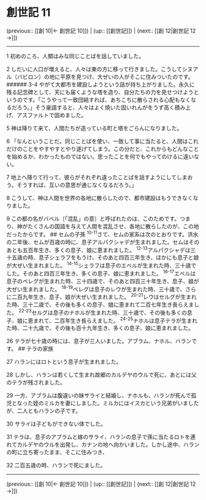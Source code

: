 # 創世記 11

(previous:: [[創 10|← 創世記 10]]) | (up:: [[創世記]]) | (next:: [[創 12|創世記 12 →]])

***




1 
初めのころ、人類はみな同じことばを話していました。 



2 
しだいに人口が増えると、人々は東の方に移って行きました。こうしてシヌアル（バビロン）の地に平原を見つけ、大ぜいの人がそこに住みついたのです。 ###### 3-4 やがて大都市を建設しようという話が持ち上がりました。永久に残る記念碑として、天にも届くような塔を造り、自分たちの力を見せつけようというのです。「こうやって一致団結すれば、あちこちに散らされる心配もなくなるだろう。」そう豪語すると、人々はよく焼いた固いれんがをうず高く積み上げ、アスファルトで固めました。 



5 
神は降りて来て、人間たちが造っている町と塔をごらんになりました。 



6 
「なんということだ。同じことばを使い、一致して事に当たると、人間はこれだけのことをやすやすとやり遂げてしまう。この分だと、これからもどんなことを始めるか、わかったものではない。思ったことを何でもやってのけるに違いない。 



7 
地上へ降りて行って、彼らがそれぞれ違ったことばを話すようにしてしまおう。そうすれば、互いの意思が通じなくなるだろう。」 



8 
こうして、神は人間を世界の各地に散らしたので、都市建設はもうできなくなりました。 



9 
この都の名がバベル〔「混乱」の意〕と呼ばれたのは、このためです。つまり、神がたくさんの国語を与えて人間を混乱させ、各地に散らしたのが、この地だったからです。 ## セムの子孫 <sup class="versenum">10-11</sup>さて、セムの家系は次のとおりです。洪水の二年後、セムが百歳の時に、息子アルパクシャデが生まれました。セムはそのあとも五百年生き、多くの息子、娘に恵まれました。 <sup class="versenum">12-13</sup>アルパクシャデは三十五歳の時、息子シェラフをもうけ、そのあと四百三年生き、ほかにも息子と娘が大ぜい生まれました。 <sup class="versenum">14-15</sup>シェラフは息子のエベルが生まれた時、三十歳でした。そのあと四百三年生き、多くの息子、娘に恵まれました。 <sup class="versenum">16-17</sup>エベルは息子のペレグが生まれた時、三十四歳で、そのあと四百三十年生き、息子、娘が大ぜい生まれました。 <sup class="versenum">18-19</sup>ペレグは息子のレウが生まれた時、三十歳で、さらに二百九年生き、息子、娘が大ぜい生まれました。 <sup class="versenum">20-21</sup>レウはセルグが生まれた時、三十二歳で、その後も多くの息子、娘に恵まれて二百七年生き長らえました。 <sup class="versenum">22-23</sup>セルグは息子のナホルが生まれた時、三十歳で、その後も多くの息子、娘に恵まれて、二百年生き長らえました。 <sup class="versenum">24-25</sup>ナホルは息子テラが生まれた時、二十九歳で、その後も百十九年生き、多くの息子、娘に恵まれました。 



26 
テラが七十歳の時には、息子が三人いました。アブラム、ナホル、ハランです。 ## テラの家族 



27 
ハランにはロトという息子が生まれました。 



28 
しかし、ハランは若くして生まれ故郷のカルデヤのウルで死に、あとには父のテラが残されました。 



29 
一方、アブラムは腹違いの妹サライと結婚し、ナホルも、ハランが死んで孤児となった姪のミルカを妻にしました。ミルカにはイスカという兄弟がいましたが、二人ともハランの子です。 



30 
サライは子どもができない体でした。 



31 
テラは、息子のアブラムと嫁のサライ、ハランの息子で孫に当たるロトを連れてカルデヤのウルを出発し、カナンの地へ向かいました。しかし途中、ハランの町に立ち寄ったまま、そこに住みつき、 



32 
二百五歳の時、ハランで死にました。

***

(previous:: [[創 10|← 創世記 10]]) | (up:: [[創世記]]) | (next:: [[創 12|創世記 12 →]])
